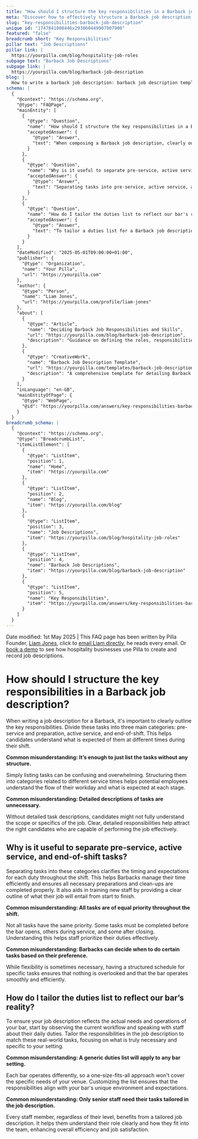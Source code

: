 ```yaml
---
title: "How should I structure the key responsibilities in a Barback job description?"
meta: "Discover how to effectively structure a Barback job description by categorizing responsibilities into pre-service, active service, and end-of-shift tasks."
slug: "key-responsibilities-barback-job-description"
unique id: "1747841008446x293060449907907900"
featured: "false"
breadcrumb short: "Key Responsibilities"
pillar text: "Job Descriptions"
pillar link: |
  https://yourpilla.com/blog/hospitality-job-roles
subpage text: "Barback Job Descriptions"
subpage link: |
  https://yourpilla.com/blog/barback-job-description
blog: |
  How to write a barback job description: barback job description template included.
schema: |
  {
    "@context": "https://schema.org",
    "@type": "FAQPage",
    "mainEntity": [
      {
        "@type": "Question",
        "name": "How should I structure the key responsibilities in a Barback job description?",
        "acceptedAnswer": {
          "@type": "Answer",
          "text": "When composing a Barback job description, clearly outline the key responsibilities in three main categories: pre-service and preparation, active service, and end-of-shift. Clear categorization helps applicants understand expectations at different stages of their shift and makes the job responsibilities easier to follow."
        }
      },
      {
        "@type": "Question",
        "name": "Why is it useful to separate pre-service, active service, and end-of-shift tasks in a Barback job description?",
        "acceptedAnswer": {
          "@type": "Answer",
          "text": "Separating tasks into pre-service, active service, and end-of-shift categories in a Barback job description clarifies the timing and expectations for each duty. This structure helps Barbacks manage their time efficiently, ensures proper preparation and clean-up, and aids in effectively training new staff by providing a detailed job outline."
        }
      },
      {
        "@type": "Question",
        "name": "How do I tailor the duties list to reflect our bar's reality?",
        "acceptedAnswer": {
          "@type": "Answer",
          "text": "To tailor a duties list for a Barback job description to your bar's reality, observe the current workflow and consult with staff about their daily tasks. Adjust the responsibilities to address the actual demands and operations of your bar, focusing on essential and specific actions."
        }
      }
    ],
    "dateModified": "2025-05-01T09:00:00+01:00",
    "publisher": {
      "@type": "Organization",
      "name": "Your Pilla",
      "url": "https://yourpilla.com"
    },
    "author": {
      "@type": "Person",
      "name": "Liam Jones",
      "url": "https://yourpilla.com/profile/liam-jones"
    },
    "about": [
      {
        "@type": "Article",
        "name": "Deciding Barback Job Responsibilities and Skills",
        "url": "https://yourpilla.com/blog/barback-job-description",
        "description": "Guidance on defining the roles, responsibilities, and necessary skills for a Barback in your establishment."
      },
      {
        "@type": "CreativeWork",
        "name": "Barback Job Description Template",
        "url": "https://yourpilla.com/templates/barback-job-description",
        "description": "A comprehensive template for detailing Barback job roles and requirements, helpful for recruiting qualified candidates."
      }
    ],
    "inLanguage": "en-GB",
    "mainEntityOfPage": {
      "@type": "WebPage",
      "@id": "https://yourpilla.com/answers/key-responsibilities-barback-job-description"
    }
  }
breadcrumb_schema: |
  {
    "@context": "https://schema.org",
    "@type": "BreadcrumbList",
    "itemListElement": [
      {
        "@type": "ListItem",
        "position": 1,
        "name": "Home",
        "item": "https://yourpilla.com"
      },
      {
        "@type": "ListItem",
        "position": 2,
        "name": "Blog",
        "item": "https://yourpilla.com/blog"
      },
      {
        "@type": "ListItem",
        "position": 3,
        "name": "Job Descriptions",
        "item": "https://yourpilla.com/blog/hospitality-job-roles"
      },
      {
        "@type": "ListItem",
        "position": 4,
        "name": "Barback Job Descriptions",
        "item": "https://yourpilla.com/blog/barback-job-description"
      },
      {
        "@type": "ListItem",
        "position": 5,
        "name": "Key Responsibilities",
        "item": "https://yourpilla.com/answers/key-responsibilities-barback-job-description"
      }
    ]
  }
---
```


Date modified: 1st May 2025 | This FAQ page has been written by Pilla Founder, [Liam Jones](https://yourpilla.com/profile/liam-jones), click to [email Liam directly](https://mailto:liam@yourpilla.com), he reads every email. Or [book a demo](https://calendly.com/pilla/demo) to see how hospitality businesses use Pilla to create and record job descriptions.

# How should I structure the key responsibilities in a Barback job description?

When writing a job description for a Barback, it's important to clearly outline the key responsibilities. Divide these tasks into three main categories: pre-service and preparation, active service, and end-of-shift. This helps candidates understand what is expected of them at different times during their shift.

**Common misunderstanding: It’s enough to just list the tasks without any structure.**

Simply listing tasks can be confusing and overwhelming. Structuring them into categories related to different service times helps potential employees understand the flow of their workday and what is expected at each stage.

**Common misunderstanding: Detailed descriptions of tasks are unnecessary.**

Without detailed task descriptions, candidates might not fully understand the scope or specifics of the job. Clear, detailed responsibilities help attract the right candidates who are capable of performing the job effectively.

## Why is it useful to separate pre-service, active service, and end-of-shift tasks?

Separating tasks into these categories clarifies the timing and expectations for each duty throughout the shift. This helps Barbacks manage their time efficiently and ensures all necessary preparations and clean-ups are completed properly. It also aids in training new staff by providing a clear outline of what their job will entail from start to finish.

**Common misunderstanding: All tasks are of equal priority throughout the shift.**

Not all tasks have the same priority. Some tasks must be completed before the bar opens, others during service, and some after closing. Understanding this helps staff prioritize their duties effectively.

**Common misunderstanding: Barbacks can decide when to do certain tasks based on their preference.**

While flexibility is sometimes necessary, having a structured schedule for specific tasks ensures that nothing is overlooked and that the bar operates smoothly and efficiently.

## How do I tailor the duties list to reflect our bar’s reality?

To ensure your job description reflects the actual needs and operations of your bar, start by observing the current workflow and speaking with staff about their daily duties. Tailor the responsibilities in the job description to match these real-world tasks, focusing on what is truly necessary and specific to your setting.

**Common misunderstanding: A generic duties list will apply to any bar setting.**

Each bar operates differently, so a one-size-fits-all approach won't cover the specific needs of your venue. Customizing the list ensures that the responsibilities align with your bar's unique environment and expectations.

**Common misunderstanding: Only senior staff need their tasks tailored in the job description.**

Every staff member, regardless of their level, benefits from a tailored job description. It helps them understand their role clearly and how they fit into the team, enhancing overall efficiency and job satisfaction.